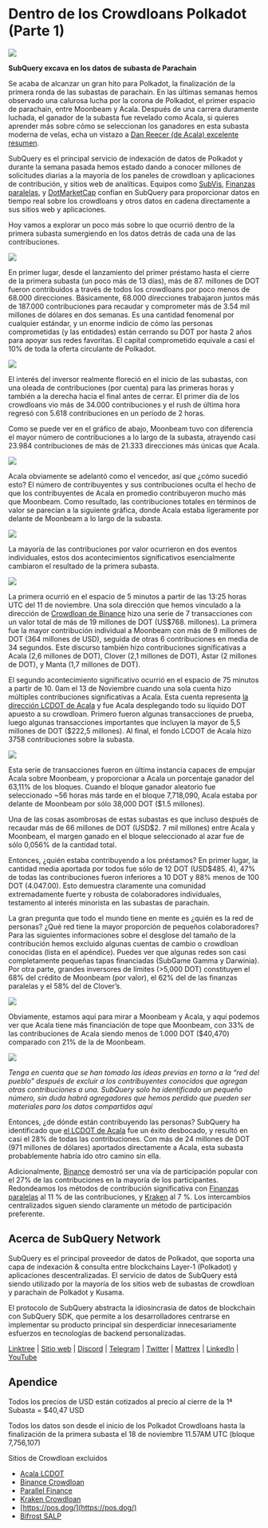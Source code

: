 # Dentro de los Crowdloans Polkadot (Parte 1)

![](https://miro.medium.com/max/2400/1*JvR4YsstF6OHG3mTr_1Seg.png)

**SubQuery excava en los datos de subasta de Parachain**

Se acaba de alcanzar un gran hito para Polkadot, la finalización de la primera ronda de las subastas de parachain. En las últimas semanas hemos observado una calurosa lucha por la corona de Polkadot, el primer espacio de parachain, entre Moonbeam y Acala. Después de una carrera duramente luchada, el ganador de la subasta fue revelado como Acala, si quieres aprender más sobre cómo se seleccionan los ganadores en esta subasta moderna de velas, echa un vistazo a  [Dan Reecer (de Acala) excelente resumen](https://twitter.com/danreecer_/status/1364646604024786949).

SubQuery es el principal servicio de indexación de datos de Polkadot y durante la semana pasada hemos estado dando a conocer millones de solicitudes diarias a la mayoría de los paneles de crowdloan y aplicaciones de contribución, y sitios web de analíticas. Equipos como  [SubVis](https://www.subvis.io/),  [Finanzas paralelas](https://parallel.fi/), y  [DotMarketCap](https://dotmarketcap.com/)  confían en SubQuery para proporcionar datos en tiempo real sobre los crowdloans y otros datos en cadena directamente a sus sitios web y aplicaciones.

Hoy vamos a explorar un poco más sobre lo que ocurrió dentro de la primera subasta sumergiendo en los datos detrás de cada una de las contribuciones.

![](https://miro.medium.com/max/2400/0*Pcp3KJvC5eyP2KQ3)

En primer lugar, desde el lanzamiento del primer préstamo hasta el cierre de la primera subasta (un poco más de 13 días), más de 87. millones de DOT fueron contribuidos a través de todos los crowdloans por poco menos de 68.000 direcciones. Básicamente, 68.000 direcciones trabajaron juntos más de 187.000 contribuciones para recaudar y comprometer más de 3.54 mil millones de dólares en dos semanas. Es una cantidad fenomenal por cualquier estándar, y un enorme indicio de cómo las personas comprometidas (y las entidades) están cerrando su DOT por hasta 2 años para apoyar sus redes favoritas. El capital comprometido equivale a casi el 10% de toda la oferta circulante de Polkadot.

![](https://miro.medium.com/max/2400/0*-ovBJnjxAKfeB81Y)

El interés del inversor realmente floreció en el inicio de las subastas, con una oleada de contribuciones (por cuenta) para las primeras horas y también a la derecha hacia el final antes de cerrar. El primer día de los crowdloans vio más de 34.000 contribuciones y el rush de última hora regresó con 5.618 contribuciones en un período de 2 horas.

Como se puede ver en el gráfico de abajo, Moonbeam tuvo con diferencia el mayor número de contribuciones a lo largo de la subasta, atrayendo casi 23.984 contribuciones de más de 21.333 direcciones más únicas que Acala.

![](https://miro.medium.com/max/2400/0*MSHfjnu7KmMvDmnY)

Acala obviamente se adelantó como el vencedor, así que ¿cómo sucedió esto? El número de contribuyentes y sus contribuciones oculta el hecho de que los contribuyentes de Acala en promedio contribuyeron mucho más que Moonbeam. Como resultado, las contribuciones totales en términos de valor se parecían a la siguiente gráfica, donde Acala estaba ligeramente por delante de Moonbeam a lo largo de la subasta.

![](https://miro.medium.com/max/2400/0*YbV-ReqSwfimUsbO)

La mayoría de las contribuciones por valor ocurrieron en dos eventos individuales, estos dos acontecimientos significativos esencialmente cambiaron el resultado de la primera subasta.

![](https://miro.medium.com/max/2400/0*jmRsZ7kxEYAWYaUq)

La primera ocurrió en el espacio de 5 minutos a partir de las 13:25 horas UTC del 11 de noviembre. Una sola dirección que hemos vinculado a la dirección de  [Crowdloan de Binance](https://www.binance.com/en/dotslot)  hizo una serie de 7 transacciones con un valor total de más de 19 millones de DOT (US$768. millones). La primera fue la mayor contribución individual a Moonbeam con más de 9 millones de DOT (364 millones de USD), seguida de otras 6 contribuciones en media de 34 segundos. Este discurso también hizo contribuciones significativas a Acala (2,6 millones de DOT), Clover (2,1 millones de DOT), Astar (2 millones de DOT), y Manta (1,7 millones de DOT).

El segundo acontecimiento significativo ocurrió en el espacio de 75 minutos a partir de 10. 0am el 13 de Noviembre cuando una sola cuenta hizo múltiples contribuciones significativas a Acala. Esta cuenta representa  [la dirección LCDOT de Acala](https://medium.com/acalanetwork/acala-liquid-crowdloan-dot-lcdot-launch-on-polkadot-f28d8f561157)  y fue Acala desplegando todo su líquido DOT apuesto a su crowdloan. Primero fueron algunas transacciones de prueba, luego algunas transacciones importantes que incluyen la mayor de 5,5 millones de DOT ($222,5 millones). Al final, el fondo LCDOT de Acala hizo 3758 contribuciones sobre la subasta.

![](https://miro.medium.com/max/2400/0*GTJviXqhPmRIIf73)

Esta serie de transacciones fueron en última instancia capaces de empujar Acala sobre Moonbeam, y proporcionar a Acala un porcentaje ganador del 63,11% de los bloques. Cuando el bloque ganador aleatorio fue seleccionado ~56 horas más tarde en el bloque 7,718,090, Acala estaba por delante de Moonbeam por sólo 38,000 DOT ($1.5 millones).

Una de las cosas asombrosas de estas subastas es que incluso después de recaudar más de 66 millones de DOT (USD$2. 7 mil millones) entre Acala y Moonbeam, el margen ganado en el bloque seleccionado al azar fue de sólo 0,056% de la cantidad total.

Entonces, ¿quién estaba contribuyendo a los préstamos? En primer lugar, la cantidad media aportada por todos fue sólo de 12 DOT (USD$485. 4), 47% de todas las contribuciones fueron inferiores a 10 DOT y 88% menos de 100 DOT (4.047.00). Esto demuestra claramente una comunidad extremadamente fuerte y robusta de colaboradores individuales, testamento al interés minorista en las subastas de parachain.

La gran pregunta que todo el mundo tiene en mente es ¿quién es la red de personas? ¿Qué red tiene la mayor proporción de pequeños colaboradores? Para las siguientes informaciones sobre el desglose del tamaño de la contribución hemos excluido algunas cuentas de cambio o crowdloan conocidas (lista en el apéndice). Puedes ver que algunas redes son casi completamente pequeñas tapas financiadas (SubGame Gamma y Darwinia). Por otra parte, grandes inversores de límites (>5,000 DOT) constituyen el 68% del crédito de Moonbeam (por valor), el 62% del de las finanzas paralelas y el 58% del de Clover’s.

![](https://miro.medium.com/max/2400/0*ztRnFrVfJ2aTlMiU)

Obviamente, estamos aquí para mirar a Moonbeam y Acala, y aquí podemos ver que Acala tiene más financiación de tope que Moonbeam, con 33% de las contribuciones de Acala siendo menos de 1.000 DOT ($40,470) comparado con 21% de la de Moonbeam.

![](https://miro.medium.com/max/2400/0*ge-2XDPgddj-J07V)

_Tenga en cuenta que se han tomado las ideas previas en torno a la “red del pueblo” después de excluir a los contribuyentes conocidos que agregan otras contribuciones a una. SubQuery solo ha identificado un pequeño número, sin duda habrá agregadores que hemos perdido que pueden ser materiales para los datos compartidos aquí_

Entonces, ¿de dónde están contribuyendo las personas? SubQuery ha identificado que  [el LCDOT de Acala](https://medium.com/acalanetwork/acala-liquid-crowdloan-dot-lcdot-launch-on-polkadot-f28d8f561157)  fue un éxito desbocado, y resultó en casi el 28% de todas las contribuciones. Con más de 24 millones de DOT (971 millones de dólares) aportados directamente a Acala, esta subasta probablemente habría ido otro camino sin ella.

Adicionalmente,  [Binance](https://www.binance.com/en/dotslot)  demostró ser una vía de participación popular con el 27% de las contribuciones en la mayoría de los participantes. Redondeamos los métodos de contribución significativa con  [Finanzas paralelas](https://crowdloan.parallel.fi/#/auction/polkadot)  al 11 % de las contribuciones, y  [Kraken](https://www.kraken.com/learn/parachain-auctions)  al 7 %. Los intercambios centralizados siguen siendo claramente un método de participación preferente.

## Acerca de SubQuery Network

SubQuery es el principal proveedor de datos de Polkadot, que soporta una capa de indexación & consulta entre blockchains Layer-1 (Polkadot) y aplicaciones descentralizadas. El servicio de datos de SubQuery está siendo utilizado por la mayoría de los sitios web de subastas de crowdloan y parachain de Polkadot y Kusama.

El protocolo de SubQuery abstracta la idiosincrasia de datos de blockchain con SubQuery SDK, que permite a los desarrolladores centrarse en implementar su producto principal sin desperdiciar innecesariamente esfuerzos en tecnologías de backend personalizadas.

[Linktree](https://linktr.ee/subquerynetwork)  |  [Sitio web](https://subquery.network/)  |  [Discord](https://discord.com/invite/78zg8aBSMG)  |  [Telegram](https://t.me/subquerynetwork)  |  [Twitter](https://twitter.com/subquerynetwork)  |  [Mattrex](https://matrix.to/#/#subquery:matrix.org)  |  [LinkedIn](https://www.linkedin.com/company/subquery)  |  [YouTube](https://www.youtube.com/channel/UCi1a6NUUjegcLHDFLr7CqLw)

## Apendice

Todos los precios de USD están cotizados al precio al cierre de la 1ª Subasta = $40,47 USD

Todos los datos son desde el inicio de los Polkadot Crowdloans hasta la finalización de la primera subasta el 18 de noviembre 11.57AM UTC (bloque 7,756,107)

Sitios de Crowdloan excluidos

-   [Acala LCDOT](https://medium.com/acalanetwork/acala-liquid-crowdloan-dot-lcdot-launch-on-polkadot-f28d8f561157)
-   [Binance Crowdloan](https://www.binance.com/en/dotslot)
-   [Parallel Finance](https://crowdloan.parallel.fi/#/auction/polkadot)
-   [Kraken Crowdloan](https://www.kraken.com/learn/parachain-auctions)
-   [https://pos.dog/](https://pos.dog/)
-   [Bifrost SALP](https://medium.com/bifrost-finance/bifrost-announces-slot-auction-liquidity-protocol-salp-weekly-report-51-57a7f69aad34)
